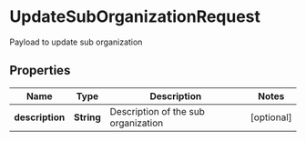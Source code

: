 

# UpdateSubOrganizationRequest

Payload to update sub organization

## Properties

| Name | Type | Description | Notes |
|------------ | ------------- | ------------- | -------------|
|**description** | **String** | Description of the sub organization |  [optional] |



